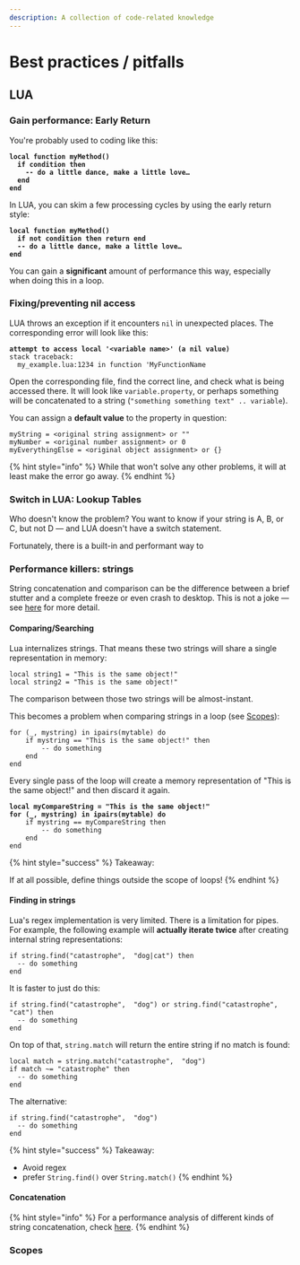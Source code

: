 ```yaml
---
description: A collection of code-related knowledge
---
```


# Best practices / pitfalls

## LUA

### Gain performance: Early Return

You're probably used to coding like this:

<pre><code><strong>local function myMethod()
</strong><strong>  if condition then 
</strong><strong>    -- do a little dance, make a little love…
</strong><strong>  end
</strong><strong>end
</strong></code></pre>

In LUA, you can skim a few processing cycles by using the early return style:&#x20;

<pre><code><strong>local function myMethod()
</strong><strong>  if not condition then return end
</strong><strong>  -- do a little dance, make a little love…
</strong><strong>end
</strong></code></pre>

You can gain a **significant** amount of performance this way, especially when doing this in a loop.&#x20;

### Fixing/preventing nil access

LUA throws an exception if it encounters `nil` in unexpected places. The corresponding error will look like this:

<pre><code><strong>attempt to access local '&#x3C;variable name>' (a nil value)
</strong>stack traceback: 
  my_example.lua:1234 in function 'MyFunctionName
</code></pre>

Open the corresponding file, find the correct line, and check what is being accessed there. It will look like `variable.property`, or perhaps something will be concatenated to a string (`"something something text" .. variable`).&#x20;

You can assign a **default value** to the property in question:&#x20;

```
myString = <original string assignment> or ""
myNumber = <original number assignment> or 0
myEverythingElse = <original object assignment> or {}
```

{% hint style="info" %}
While that won't solve any other problems, it will at least make the error go away.
{% endhint %}

### Switch in LUA: Lookup Tables

Who doesn't know the problem? You want to know if your string is A, B, or C, but not D — and LUA doesn't have a switch statement.&#x20;

Fortunately, there is a built-in and performant way to&#x20;

### Performance killers: strings

String concatenation and comparison can be the difference between a brief stutter and a complete freeze or even crash to desktop. This is not a joke — see [here](https://www.lua.org/gems/sample.pdf) for more detail.

#### Comparing/Searching

Lua internalizes strings. That means these two strings will share a single representation in memory:

```
local string1 = "This is the same object!"
local string2 = "This is the same object!"
```

The comparison between those two strings will be almost-instant.&#x20;

This becomes a problem when comparing strings in a loop (see [Scopes](scripting-best-practices-pitfalls.md#scopes)):

```
for (_, mystring) in ipairs(mytable) do
    if mystring == "This is the same object!" then
        -- do something
    end
end
```

Every single pass of the loop will create a memory representation of  "This is the same object!" and then discard it again.&#x20;

<pre><code><strong>local myCompareString = "This is the same object!"
</strong><strong>for (_, mystring) in ipairs(mytable) do
</strong>    if mystring == myCompareString then
        -- do something
    end
end
</code></pre>

{% hint style="success" %}
Takeaway:

If at all possible, define things outside the scope of loops!
{% endhint %}

#### Finding in strings

Lua's regex implementation is very limited. There is a limitation for pipes. For example, the following example will **actually iterate twice** after creating internal string representations:

```
if string.find("catastrophe",  "dog|cat") then 
  -- do something
end
```

It is faster to just do this:

```
if string.find("catastrophe",  "dog") or string.find("catastrophe",  "cat") then 
  -- do something
end
```

On top of that, `string.match` will return the entire string if no match is found:

```
local match = string.match("catastrophe",  "dog")
if match ~= "catastrophe" then
  -- do something
end
```

The alternative:

```
if string.find("catastrophe",  "dog")
  -- do something
end
```

{% hint style="success" %}
Takeaway:

* Avoid regex
* prefer `String.find()` over `String.match()`
{% endhint %}

#### Concatenation

{% hint style="info" %}
For a performance analysis of different kinds of string concatenation, check [here](https://dannyguo.medium.com/how-to-concatenate-strings-in-lua-d2164cc5922f).
{% endhint %}

### Scopes

<figure><img src="../../../.gitbook/assets/lua_scope_performance.png" alt=""><figcaption></figcaption></figure>



